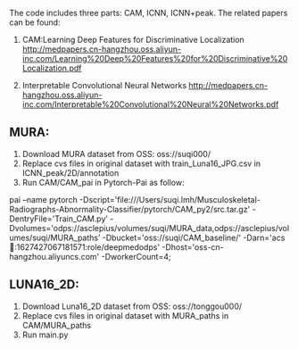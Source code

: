 
The code includes three parts: CAM, ICNN, ICNN+peak.
The related papers can be found:
1. CAM:Learning Deep Features for Discriminative Localization
 http://medpapers.cn-hangzhou.oss.aliyun-inc.com/Learning%20Deep%20Features%20for%20Discriminative%20Localization.pdf
 
2. Interpretable Convolutional Neural Networks 
http://medpapers.cn-hangzhou.oss.aliyun-inc.com/Interpretable%20Convolutional%20Neural%20Networks.pdf

## MURA:

1. Download MURA dataset from OSS: oss://suqi000/
2. Replace cvs files in original dataset with train_Luna16_JPG.csv in ICNN_peak/2D/annotation
3. Run CAM/CAM_pai in Pytorch-Pai as follow:

  pai –name pytorch -Dscript='file:///Users/suqi.lmh/Musculoskeletal-Radiographs-Abnormality-Classifier/pytorch/CAM_py2/src.tar.gz' 
  -DentryFile='Train_CAM.py’ -Dvolumes='odps://asclepius/volumes/suqi/MURA_data,odps://asclepius/volumes/suqi/MURA_paths’ 
  -Dbucket='oss://suqi/CAM_baseline/' -Darn='acs:ram::1627427067181571:role/deepmedodps' -Dhost='oss-cn-hangzhou.aliyuncs.com' 
  -DworkerCount=4;

## LUNA16_2D:

1. Download Luna16_2D dataset from OSS: oss://tonggou000/
2. Replace cvs files in original dataset with MURA_paths in CAM/MURA_paths
3. Run main.py

